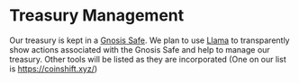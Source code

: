 # Treasury Management

Our treasury is kept in a [Gnosis Safe](https://gnosis-safe.io). We plan to use [Llama](https://llama.xyz) to transparently show actions associated with the Gnosis Safe and help to manage our treasury. Other tools will be listed as they are incorporated (One on our list is https://coinshift.xyz/)&#x20;
